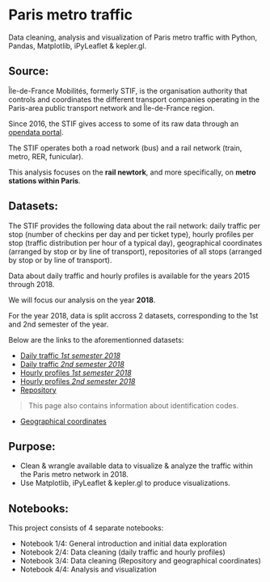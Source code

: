 # Paris metro traffic
Data cleaning, analysis and visualization of Paris metro traffic with Python, Pandas, Matplotlib, iPyLeaflet & kepler.gl.

## Source:

Île-de-France Mobilités, formerly STIF, is the organisation authority that controls and coordinates the different transport companies operating in the Paris-area public transport network and Île-de-France region. 

Since 2016, the STIF gives access to some of its raw data through an [opendata portal](https://opendata.stif.info/explore/?sort=modified).

The STIF operates both a road network (bus) and a rail network (train, metro, RER, funicular).

This analysis focuses on the **rail newtork**, and more specifically, on **metro stations within Paris**.


## Datasets:

The STIF provides the following data about the rail network: daily traffic per stop (number of checkins per day and per ticket type), hourly profiles per stop (traffic distribution per hour of a typical day), geographical coordinates (arranged by stop or by line of transport), repositories of all stops (arranged by stop or by line of transport).

Data about daily traffic and hourly profiles is available for the years 2015 through 2018. 

We will focus our analysis on the year **2018**.

For the year 2018, data is split accross 2 datasets, corresponding to the 1st and 2nd semester of the year.

Below are the links to the aforementionned datasets:
- [Daily traffic *1st semester 2018*](https://opendata.stif.info/explore/dataset/validations-sur-le-reseau-ferre-nombre-de-validations-par-jour-1er-sem/information/)
- [Daily traffic *2nd semester 2018*](https://opendata.stif.info/explore/dataset/validations-sur-le-reseau-ferre-nombre-de-validations-par-jour-2e-sem/information/)
- [Hourly profiles *1st semester 2018*](https://opendata.stif.info/explore/dataset/validations-sur-le-reseau-ferre-profils-horaires-par-jour-type-1er-sem/information/)
- [Hourly profiles *2nd semester 2018*](https://opendata.stif.info/explore/dataset/validations-sur-le-reseau-ferre-profils-horaires-par-jour-type-2e-sem/information/)
- [Repository](https://opendata.stif.info/explore/dataset/referentiel-arret-tc-idf/information/)
> This page also contains information about identification codes.
- [Geographical coordinates](https://opendata.stif.info/explore/dataset/emplacement-des-gares-idf-data-generalisee/information/)

## Purpose:

- Clean & wrangle available data to visualize & analyze the traffic within the Paris metro network in 2018.
- Use Matplotlib, iPyLeaflet & kepler.gl to produce visualizations.

## Notebooks:

This project consists of 4 separate notebooks:
- Notebook 1/4: General introduction and initial data exploration
- Notebook 2/4: Data cleaning (daily traffic and hourly profiles)
- Notebook 3/4: Data cleaning (Repository and geographical coordinates)
- Notebook 4/4: Analysis and visualization
